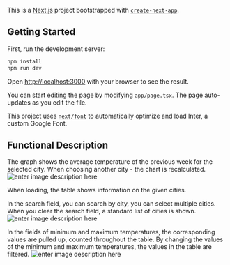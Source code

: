 This is a [Next.js](https://nextjs.org/) project bootstrapped with [`create-next-app`](https://github.com/vercel/next.js/tree/canary/packages/create-next-app).

## Getting Started

First, run the development server:

```bash
npm install
npm run dev
```
Open [http://localhost:3000](http://localhost:3000) with your browser to see the result.

You can start editing the page by modifying `app/page.tsx`. The page auto-updates as you edit the file.

This project uses [`next/font`](https://nextjs.org/docs/basic-features/font-optimization) to automatically optimize and load Inter, a custom Google Font.

## Functional Description

The graph shows the average temperature of the previous week for the selected city.
When choosing another city - the chart is recalculated.
![enter image description here](https://i.imgur.com/w87t5Vo.gif)

When loading, the table shows information on the given cities.

In the search field, you can search by city, you can select multiple cities.
When you clear the search field, a standard list of cities is shown.
![enter image description here](https://i.imgur.com/807hBZL.gif)

In the fields of minimum and maximum temperatures, the corresponding values are pulled up, counted throughout the table.
By changing the values of the minimum and maximum temperatures, the values in the table are filtered.
![enter image description here](https://i.imgur.com/q82TkAr.gif)
